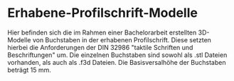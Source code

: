 # Erhabene-Profilschrift-Modelle
Hier befinden sich die im Rahmen einer Bachelorarbeit erstellten 3D-Modelle von Buchstaben in der erhabenen Profilschrift. Diese setzten hierbei die Anforderungen der DIN 32986 "taktile Schriften und Beschriftungen" um.
Die einzelnen Buchstaben sind sowohl als .stl Dateien vorhanden, als auch als .f3d Dateien.
Die Basisversalhöhe der Buchstaben beträgt 15 mm.
